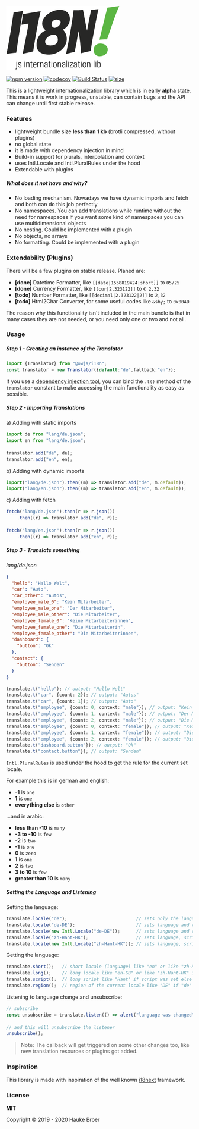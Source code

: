 ![OWJA! i18n](resources/owja-i18n-logo.png)

[![npm version](https://img.shields.io/npm/v/@owja/i18n.svg)](https://badge.fury.io/js/%40owja%2Fi18n)
[![codecov](https://codecov.io/gh/owja/i18n/branch/master/graph/badge.svg)](https://codecov.io/gh/owja/i18n)
[![Build Status](https://travis-ci.org/owja/i18n.svg?branch=master)](https://travis-ci.org/owja/i18n)
[![size](https://img.badgesize.io/https://unpkg.com/@owja/i18n/index.module.js.svg?compression=brotli&label=size)](https://unpkg.com/@owja/i18n/index.module.js)

This is a lightweight internationalization library which is in early **alpha** state. This means it is
work in progress, unstable, can contain bugs and the API can change until first stable release.

### Features

* lightweight bundle size **less than 1 kb** (brotli compressed, without plugins)
* no global state
* it is made with dependency injection in mind
* Build-in support for plurals, interpolation and context
* uses Intl.Locale and Intl.PluralRules under the hood
* Extendable with plugins

##### What does it not have and why?

* No loading mechanism. Nowadays we have dynamic imports and fetch and both can do this
job perfectly
* No namespaces. You can add translations while runtime without the need for namespaces
If you want some kind of namespaces you can use multidimensional objects
* No nesting. Could be implemented with a plugin
* No objects, no arrays
* No formatting. Could be implemented with a plugin

### Extendability (Plugins)

There will be a few plugins on stable release. Planed are:

* **[done]** Datetime Formatter, like `[[date|1558819424|short]]` to `05/25`
* **[done]** Currency Formatter, like `[[cur|2.323122]]` to `€ 2,32`
* **[todo]** Number Formatter, like `[[decimal|2.323122|2]]` to `2,32`
* **[todo]** Html2Char Converter, for some useful codes like `&shy;` to `0x00AD`

The reason why this functionality isn't included in the main bundle is that in
many cases they are not needed, or you need only one or two and not all.

### Usage

##### Step 1 - Creating an instance of the Translator 

```ts
import {Translator} from "@owja/i18n";
const translator = new Translator({default:"de",fallback:"en"});
```
If you use a [dependency injection tool](https://github.com/owja/ioc), you can bind the `.t()` method of the `translator` constant 
to make accessing the main functionality as easy as possible.

##### Step 2 - Importing Translations

a) Adding with static imports
```ts
import de from "lang/de.json";
import en from "lang/de.json";

translator.add("de", de);
translator.add("en", en);
```

b) Adding with dynamic imports
```ts
import("lang/de.json").then((m) => translator.add("de", m.default));
import("lang/en.json").then((m) => translator.add("en", m.default));
```

c) Adding with fetch
```ts
fetch("lang/de.json").then(r => r.json())
    .then((r) => translator.add("de", r));
    
fetch("lang/en.json").then(r => r.json())
    .then((r) => translator.add("en", r));
```

##### Step 3 - Translate something

*lang/de.json*
```json
{
  "hello": "Hallo Welt",
  "car": "Auto",
  "car_other": "Autos",
  "employee_male_0": "Kein Mitarbeiter",
  "employee_male_one": "Der Mitarbeiter",
  "employee_male_other": "Die Mitarbeiter",
  "employee_female_0": "Keine Mitarbeiterinnen",
  "employee_female_one": "Die Mitarbeiterin",
  "employee_female_other": "Die Mitarbeiterinnen",
  "dashboard": {
    "button": "Ok"
  },
  "contact": {
    "button": "Senden"
  }
}
```

```ts
translate.t("hello"); // output: "Hallo Welt"
translate.t("car", {count: 2}); // output: "Autos"
translate.t("car", {count: 1}); // output: "Auto"
translate.t("employee", {count: 0, context: "male"}); // output: "Kein Mitarbeiter"
translate.t("employee", {count: 1, context: "male"}); // output: "Der Mitarbeiter"
translate.t("employee", {count: 2, context: "male"}); // output: "Die Mitarbeiter"
translate.t("employee", {count: 0, context: "female"}); // output: "Keine Mitarbeiterinnen"
translate.t("employee", {count: 1, context: "female"}); // output: "Die Mitarbeiterin"
translate.t("employee", {count: 2, context: "female"}); // output: "Die Mitarbeiterinnen"
translate.t("dashboard.button"}); // output: "Ok"
translate.t("contact.button"}); // output: "Senden"
```

`Intl.PluralRules` is used under the hood to get the rule for the current set locale.

For example this is in german and english:

* **-1** is `one`
* **1** is `one`
* **everything else** is `other`

...and in arabic:

* **less than -10** is `many`
* **-3 to -10** is `few`
* **-2** is `two`
* **-1** is `one`
* **0** is `zero`
* **1** is `one`
* **2** is `two`
* **3 to 10** is `few`
* **greater than 10** is `many`

##### Setting the Language and Listening

Setting the language:
```ts
translate.locale("de");                          // sets only the language and is guessing the region which will result in DE in this case
translate.locale("de-DE");                       // sets language and region
translate.locale(new Intl.Locale("de-DE"));      // sets language and region too
translate.locale("zh-Hant-HK");                  // sets language, script and region
translate.locale(new Intl.Locale("zh-Hant-HK")); // sets language, script and region too
```
Getting the language:
```ts
translate.short();   // short locale (language) like "en" or like "zh-Hant" if script was set
translate.long();    // long locale like "en-GB" or like "zh-Hant-HK" if script was set
translate.script();  // long script like "Hant" if script was set else it returns undefined
translate.region();  // region of the current locale like "DE" if "de" or "de-DE" was set
```

Listening to language change and unsubscribe:
```ts
// subscribe
const unsubscribe = translate.listen(() => alert("language was changed"));

// and this will unsubscribe the listener
unsubscribe();
```
> Note: The callback will get triggered on some other changes too,
like new translation resources or plugins got added.

### Inspiration

This library is made with inspiration of the well known [i18next](https://github.com/i18next/i18next) framework.

### License

**MIT**

Copyright © 2019 - 2020 Hauke Broer
